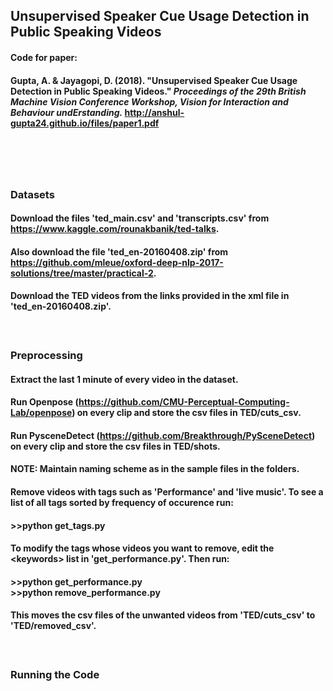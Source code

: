 ## Unsupervised Speaker Cue Usage Detection in Public Speaking Videos

#### Code for paper:
#### Gupta, A. & Jayagopi, D. (2018). "Unsupervised Speaker Cue Usage Detection in Public Speaking Videos." *Proceedings of the 29th British Machine Vision Conference Workshop, Vision for Interaction and Behaviour undErstanding.* http://anshul-gupta24.github.io/files/paper1.pdf
# </br>

####
### Datasets
#### Download the files 'ted_main.csv' and 'transcripts.csv' from https://www.kaggle.com/rounakbanik/ted-talks.
#### Also download the file 'ted_en-20160408.zip' from https://github.com/mleue/oxford-deep-nlp-2017-solutions/tree/master/practical-2.
#### Download the TED videos from the links provided in the xml file in 'ted_en-20160408.zip'.
#### </br>


### Preprocessing
#### Extract the last 1 minute of every video in the dataset.
#### Run Openpose (https://github.com/CMU-Perceptual-Computing-Lab/openpose) on every clip and store the csv files in TED/cuts_csv.
#### Run PysceneDetect (https://github.com/Breakthrough/PySceneDetect) on every clip and store the csv files in TED/shots. </br>
#### NOTE: Maintain naming scheme as in the sample files in the folders. </br>
#### Remove videos with tags such as 'Performance' and 'live music'. To see a list of all tags sorted by frequency of occurence run:
#### >>python get_tags.py
#### To modify the tags whose videos you want to remove, edit the \<keywords\> list in 'get_performance.py'. Then run:
#### >>python get_performance.py </br> >>python remove_performance.py
#### This moves the csv files of the unwanted videos from 'TED/cuts_csv' to 'TED/removed_csv'. 
#### </br>

### Running the Code
